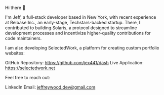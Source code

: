 Hi there 👋

I'm Jeff, a full-stack developer based in New York, with recent experience at Reibase Inc., an early-stage, Techstars-backed startup. There, I contributed to building Solaris, a protocol designed to streamline development processes and incentivize higher-quality contributions for code maintainers.

I am also developing SelectedWork, a platform for creating custom portfolio websites:

GitHub Repository: https://github.com/jex441/dash
Live Application: https://selectedwork.net

Feel free to reach out:

LinkedIn
Email: jeffreywood.dev@gmail.com
